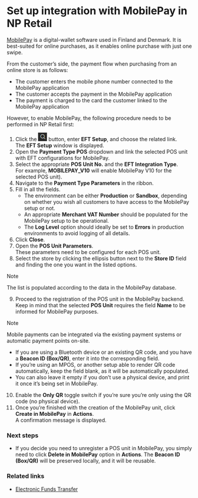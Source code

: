 # Set up integration with MobilePay in NP Retail

[MobilePay](https://www.mobilepay.dk/) is a digital-wallet software used in Finland and Denmark. It is best-suited for online purchases, as it enables online purchase with just one swipe. 

From the customer’s side, the payment flow when purchasing from an online store is as follows: 

 - The customer enters the mobile phone number connected to the MobilePay application 
 - The customer accepts the payment in the MobilePay application
 - The payment is charged to the card the customer linked to the MobilePay application 

However, to enable MobilePay, the following procedure needs to be performed in NP Retail first:

1. Click the ![Lightbulb that opens the Tell Me feature](../../../images/Icons/Lightbulb_icon.png "Tell Me what you want to do") button, enter **EFT Setup**, and choose the related link.         
   The **EFT Setup** window is displayed.
2. Open the **Payment Type POS** dropdown and link the selected POS unit with EFT configurations for MobilePay.    
3. Select the appropriate **POS Unit No.** and the **EFT Integration Type**.     
   For example, **MOBILEPAY_V10** will enable MobilePay V10 for the selected POS unit).
4. Navigate to the **Payment Type Parameters** in the ribbon.  
5. Fill in all the fields.   
    - The environment can be either **Production** or **Sandbox**, depending on whether you wish all customers to have access to the MobilePay setup or not. 
    - An appropriate **Merchant VAT Number** should be populated for the MobilePay setup to be operational.
    - The **Log Level** option should ideally be set to **Errors** in production environments to avoid logging of all details.
6. Click **Close**.
7. Open the **POS Unit Parameters**.  
   These parameters need to be configured for each POS unit.
8. Select the store by clicking the ellipsis button next to the **Store ID** field and finding the one you want in the listed options.


> [!NOTE]
> The list is populated according to the data in the MobilePay database.  
  
9. Proceed to the registration of the POS unit in the MobilePay backend. Keep in mind that the selected **POS Unit** requires the field **Name** to be informed for MobilePay purposes.
  
> [!NOTE]
> Mobile payments can be integrated via the existing payment systems or automatic payment points on-site.  

   - If you are using a Bluetooth device or an existing QR code, and you have a **Beacon ID (Box/QR)**, enter it into the corresponding field.
   - If you’re using an MPOS, or another setup able to render QR code automatically, keep the field blank, as it will be automatically populated.
   - You can also leave it empty if you don’t use a physical device, and print it once it’s being set in MobilePay.
 
10. Enable the **Only QR** toggle switch if you’re sure you’re only using the QR code (no physical device). 
11. Once you’re finished with the creation of the MobilePay unit, click **Create in MobilePay** in **Actions**.   
    A confirmation message is displayed.

### Next steps

 - If you decide you need to unregister a POS unit in MobilePay, you simply need to click **Delete in MobilePay** option in **Actions**. The **Beacon ID (Box/QR)** will be preserved locally, and it will be reusable.


### Related links

- [Electronic Funds Transfer](../intro.md)